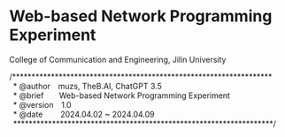 # Web-based Network Programming Experiment

College of Communication and Engineering, Jilin University

/*******************************************************************    
&ensp;* @author&ensp;&ensp;muzs, TheB.AI, ChatGPT 3.5    
&ensp;* @brief&ensp;&ensp;&emsp;Web-based Network Programming Experiment    
&ensp;* @version&ensp;&ensp;1.0    
&ensp;* @date&nbsp;&emsp;&emsp;2024.04.02 ~ 2024.04.09    
&ensp;*******************************************************************/
